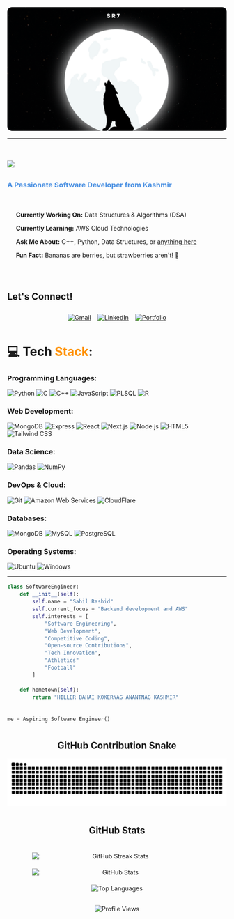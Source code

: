 <!-- Profile Header -->
<img src="wolf.png" alt="wolf" style="border-radius: 10px;"/>
<hr>
<h1>
    <img src="https://readme-typing-svg.herokuapp.com/?font=Righteous&size=35&center=true&vCenter=true&width=500&height=70&duration=2000&lines=Hi+There!+👋;+I'm+Sahil+Rashid!;" />
</h1>

<h3 style="color:#4A90E2; font-weight: bold;">
    A Passionate Software Developer from Kashmir
</h3>
<!-- About Section -->
<div style="display: flex; align-items: center; gap: 20px; padding: 20px;">
    <div>
        <p><strong>Currently Working On:</strong> Data Structures & Algorithms (DSA)</p>
        <p><strong>Currently Learning:</strong> AWS Cloud Technologies</p>
        <p><strong>Ask Me About:</strong> C++, Python, Data Structures, or <a href="https://github.com/sahilrashid10/sahilrashid10/issues">anything here</a></p>
        <p><strong>Fun Fact:</strong> Bananas are berries, but strawberries aren't! 🍓</p>
    </div>
</div>

<!-- Let's Connect Section -->
<h2  style="margin-top: 40px;">Let's Connect!</h2>

<div style="display: flex; justify-content: center; gap: 15px; padding: 10px;">
    <a href="mailto:srashid_be22@thapar.edu">
        <img src="https://img.shields.io/badge/Gmail-D14836?style=for-the-badge&logo=gmail&logoColor=white" alt="Gmail"/>
    </a>
    <a href="https://linkedin.com/in/sahil-rashid-211304323/" target="_blank">
        <img src="https://img.shields.io/badge/LinkedIn-0077B5?style=for-the-badge&logo=linkedin&logoColor=white" alt="LinkedIn"/>
    </a>
    <a href="https://sahilrashid10.github.io" target="_blank">
        <img src="https://img.shields.io/badge/Portfolio-FF5722?style=for-the-badge&logo=todoist&logoColor=white" alt="Portfolio"/>
    </a>
</div>

<!-- Tech Stack Section -->
<!--<h2 align="center" style="margin-top: 40px;">Tech Stack </h2>

<div style="display: flex; justify-content: center; flex-wrap: wrap; gap: 15px; padding: 20px;">
    <img src="https://skillicons.dev/icons?i=react,bootstrap,mui,html,css,vscode,github,figma,tailwind,git,r" alt="Frontend & Tools"/>
    <img src="https://skillicons.dev/icons?i=nodejs,python,javascript,typescript,express,mongodb,c,mysql" alt="Backend & Languages"/>
</div>
-->
# 💻 Tech <span style="color:#FF9100">Stack</span>:

### **Programming Languages:**
![Python](https://img.shields.io/badge/python-3670A0?style=for-the-badge&logo=python&logoColor=ffdd54) ![C](https://img.shields.io/badge/c-%2300599C.svg?style=for-the-badge&logo=c&logoColor=white) ![C++](https://img.shields.io/badge/c++-%2300599C.svg?style=for-the-badge&logo=c%2B%2B&logoColor=white) ![JavaScript](https://img.shields.io/badge/javascript-%23323330.svg?style=for-the-badge&logo=javascript&logoColor=%23F7DF1E) ![PLSQL](https://img.shields.io/badge/PLSQL-F80000?style=for-the-badge&logo=oracle&logoColor=black) ![R](https://img.shields.io/badge/R-276DC3?style=for-the-badge&logo=r&logoColor=white)

### **Web Development:**
![MongoDB](https://img.shields.io/badge/MongoDB-4EA94B?style=for-the-badge&logo=mongodb&logoColor=white) 
![Express](https://img.shields.io/badge/Express-000000?style=for-the-badge&logo=express&logoColor=white) 
![React](https://img.shields.io/badge/React-20232A?style=for-the-badge&logo=react&logoColor=61DAFB) 
![Next.js](https://img.shields.io/badge/Next.js-000000?style=for-the-badge&logo=next.js&logoColor=white) 
![Node.js](https://img.shields.io/badge/Node.js-339933?style=for-the-badge&logo=nodedotjs&logoColor=white)
![HTML5](https://img.shields.io/badge/HTML5-E34F26?style=for-the-badge&logo=html5&logoColor=white)
![Tailwind CSS](https://img.shields.io/badge/Tailwind_CSS-38B2AC?style=for-the-badge&logo=tailwind-css&logoColor=white)


### **Data Science:**
![Pandas](https://img.shields.io/badge/pandas-150458.svg?style=for-the-badge&logo=pandas&logoColor=white) ![NumPy](https://img.shields.io/badge/numpy-013243.svg?style=for-the-badge&logo=numpy&logoColor=white)

### **DevOps & Cloud:**
![Git](https://img.shields.io/badge/git-%23F05033.svg?style=for-the-badge&logo=git&logoColor=white) ![Amazon Web Services](https://img.shields.io/badge/AWS-FF9900.svg?style=for-the-badge&logo=Amazon_AWS&logoColor=white) ![CloudFlare](https://img.shields.io/badge/Cloudflare-F38020?style=for-the-badge&logo=Cloudflare&logoColor=white)

### **Databases:**
![MongoDB](https://img.shields.io/badge/MongoDB-4EA94B?style=for-the-badge&logo=mongodb&logoColor=white) ![MySQL](https://img.shields.io/badge/MySQL-005C84?style=for-the-badge&logo=mysql&logoColor=white) ![PostgreSQL](https://img.shields.io/badge/PostgreSQL-316192?style=for-the-badge&logo=postgresql&logoColor=white)

### **Operating Systems:**
![Ubuntu](https://img.shields.io/badge/Ubuntu-E95420?style=for-the-badge&logo=ubuntu&logoColor=white) ![Windows](https://img.shields.io/badge/Windows-0078D6?style=for-the-badge&logo=windows&logoColor=white)

---
```python
class SoftwareEngineer:
    def __init__(self):
        self.name = "Sahil Rashid"
        self.current_focus = "Backend development and AWS"
        self.interests = [
            "Software Engineering",
            "Web Development",
            "Competitive Coding",
            "Open-source Contributions",
            "Tech Innovation",
            "Athletics"
            "Football"
        ]
    
    def hometown(self):
        return "HILLER BAHAI KOKERNAG ANANTNAG KASHMIR" 
    

me = Aspiring Software Engineer()
```

<!-- GitHub Contribution Snake -->
<h2 align="center" style="margin-top: 40px;"> GitHub Contribution Snake </h2>

<div align="center">
    <img src="https://github.com/sahilrashid10/sahilrashid10/blob/output/github-snake-dark.svg" alt="GitHub Contribution Snake"/>
</div>

<!-- GitHub Stats -->
<h2 align="center" style="margin-top: 40px;"> GitHub Stats </h2>

<div align="center" style="display: flex; flex-wrap: wrap; justify-content: center; gap: 20px; padding: 20px;">
    <img width=390 src="https://github-readme-streak-stats-salesp07.vercel.app/?user=sahilrashid10&count_private=true&theme=react&border_radius=10" alt="GitHub Streak Stats"/>
    <img width=390 src="https://github-readme-stats-salesp07.vercel.app/api?username=sahilrashid10&count_private=true&show_icons=true&theme=react&rank_icon=github&border_radius=10" alt="GitHub Stats"/>
</div>

<div align="center">
    <img width=325 src="https://github-readme-stats-salesp07.vercel.app/api/top-langs/?username=sahilrashid10&hide=HTML&langs_count=8&layout=compact&theme=react&border_radius=10&size_weight=0.5&count_weight=0.5&exclude_repo=github-readme-stats" alt="Top Languages"/>
</div>

<!-- Profile Views -->
<div align="center" style="margin-top: 30px;">
    <img src="https://visitor-badge.laobi.icu/badge?page_id=sahilrashid10.sahilrashid10" alt="Profile Views"/>
</div>

